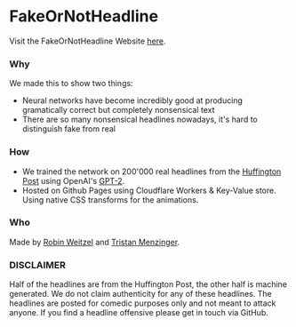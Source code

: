 # FakeOrNotHeadline

Visit the FakeOrNotHeadline Website [here](....link).


### Why
We made this to show two things:
* Neural networks have become incredibly good at producing gramatically correct but completely nonsensical text
* There are so many nonsensical headlines nowadays, it's hard to distinguish fake from real

### How
* We trained the network on 200'000 real headlines from the [Huffington Post](https://www.huffpost.com)
using OpenAI's [GPT-2](https://github.com/openai/gpt-2!).
* Hosted on Github Pages using Cloudflare Workers & Key-Value store. Using native CSS transforms for the animations.

### Who
Made by [Robin Weitzel](https://github.com/RobinWeitzel) and [Tristan Menzinger](https://github.com/TristanMenzinger).

### DISCLAIMER
Half of the headlines are from the Huffington Post, the other half is machine generated. We do not claim authenticity for any of these headlines. The headlines are posted for comedic purposes only and not meant to attack anyone. If you find a headline offensive please get in touch via GitHub.
